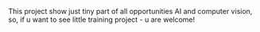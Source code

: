 This project show just tiny part of all opportunities AI and computer vision, so, if u want to see little training project - u are welcome!
